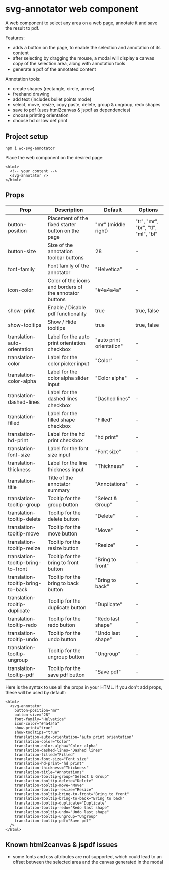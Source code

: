 # svg-annotator web component

A web component to select any area on a web page, annotate it and save the result to pdf.

Features:

- adds a button on the page, to enable the selection and annotation of its content
- after selecting by dragging the mouse, a modal will display a canvas copy of the selection area, along with annotation tools
- generate a pdf of the annotated content


Annotation tools:

- create shapes (rectangle, circle, arrow)
- freehand drawing
- add text (includes bullet points mode)
- select, move, resize, copy paste, delete, group & ungroup, redo shapes
- save to pdf (uses html2canvas & jspdf as dependencies)
- choose printing orientation
- choose hd or low def print

## Project setup

```
npm i wc-svg-annotator
```

Place the web component on the desired page:

```
<html>
  <!-- your content -->
  <svg-annotator />
</html>
```

## Props


| Prop | Description | Default | Options |
| ---- | ----------- | ------- | ------- |
| button-position | Placement of the fixed starter button on the page | "mr" (middle right) | "tr", "mr", "br", "tl", "ml", "bl" |
| button-size | Size of the annotation toolbar buttons | 28 | - |
| font-family | Font family of the annotator | "Helvetica" | - |
| icon-color | Color of the icons and borders of the annotator buttons | "#4a4a4a" | - |
| show-print | Enable / Disable pdf functionality | true | true, false |
| show-tooltips | Show / Hide tooltips | true | true, false |
| translation-auto-orientation | Label for the auto print orientation checkbox | "auto print orientation" | - |
| translation-color | Label for the color picker input | "Color" | - |
| translation-color-alpha | Label for the color alpha slider input | "Color alpha" | - |
| translation-dashed-lines | Label for the dashed lines checkbox | "Dashed lines" | - |
| translation-filled | Label for the filled shape checkbox | "Filled" | - |
| translation-hd-print | Label for the hd print checkbox | "hd print" | - |
| translation-font-size | Label for the font size input | "Font size" | - |
| translation-thickness | Label for the line thickness input | "Thickness" | - |
| translation-title | Title of the annotator summary | "Annotations" | - |
| translation-tooltip-group | Tooltip for the group button | "Select & Group" | - |
| translation-tooltip-delete | Tooltip for the delete button | "Delete" | - |
| translation-tooltip-move | Tooltip for the move button | "Move" | - |
| translation-tooltip-resize | Tooltip for the resize button | "Resize" | - |
| translation-tooltip-bring-to-front | Tooltip for the bring to front button | "Bring to front" | - |
| translation-tooltip-bring-to-back | Tooltip for the bring to back button | "Bring to back" | - |
| translation-tooltip-duplicate | Tooltip for the duplicate button | "Duplicate" | - |
| translation-tooltip-redo | Tooltip for the redo button | "Redo last shape" | - |
| translation-tooltip-undo | Tooltip for the undo button | "Undo last shape" | - |
| translation-tooltip-ungroup | Tooltip for the ungroup button | "Ungroup" | - |
| translation-tooltip-pdf | Tooltip for the save pdf button | "Save pdf" | - |


Here is the syntax to use all the props in your HTML.
If you don't add props, these will be used by default:

```
<html>
  <svg-annotator
    button-position="mr"
    button-size="28"
    font-family="Helvetica"
    icon-color="#4a4a4a"
    show-print="true"
    show-tooltips="true"
    translation-auto-orientation="auto print orientation"
    translation-color="Color"
    translation-color-alpha="Color alpha"
    translation-dashed-lines="Dashed lines"
    translation-filled="Filled"
    translation-font-size="Font size"
    translation-hd-print="hd print"
    translation-thickness="Thickness"
    translation-title="Annotations"
    translation-tooltip-group="Select & Group"
    translation-tooltip-delete="Delete"
    translation-tooltip-move="Move"
    translation-tooltip-resize="Resize"
    translation-tooltip-bring-to-front="Bring to front"
    translation-tooltip-bring-to-back="Bring to back"
    translation-tooltip-duplicate="Duplicate"
    translation-tooltip-redo="Redo last shape"
    translation-tooltip-undo="Undo last shape"
    translation-tooltip-ungroup="Ungroup"
    translation-tooltip-pdf="Save pdf"
  />
</html>
```

## Known html2canvas & jspdf issues

- some fonts and css attributes are not supported, which could lead to an offset between the selected area and the canvas generated in the modal 